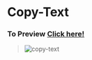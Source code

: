 # Copy-Text

### To Preview  [Click here!](https://ahmed-abdelghafar.github.io/Copy-Text/)



>![copy-text](https://github.com/Ahmed-Abdelghafar/Copy-Text/assets/108437358/3292e9fb-5114-4329-bdcb-ecf20f38e478)
